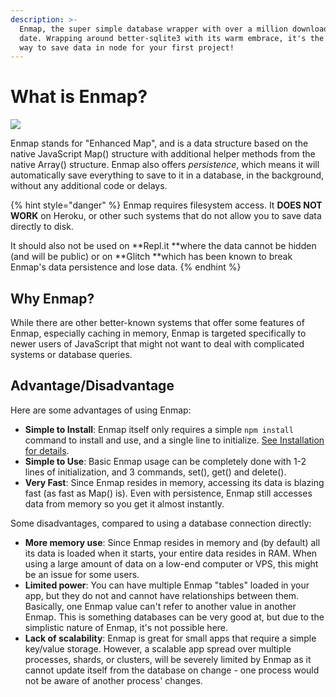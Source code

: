 ```yaml
---
description: >-
  Enmap, the super simple database wrapper with over a million downloads to
  date. Wrapping around better-sqlite3 with its warm embrace, it's the easiest
  way to save data in node for your first project!
---
```


# What is Enmap?

![](.gitbook/assets/enmap-logo.svg)

Enmap stands for "Enhanced Map", and is a data structure based on the native JavaScript Map() structure with additional helper methods from the native Array() structure. Enmap also offers _persistence_, which means it will automatically save everything to save to it in a database, in the background, without any additional code or delays.

{% hint style="danger" %}
Enmap requires filesystem access. It **DOES NOT WORK** on Heroku, or other such systems that do not allow you to save data directly to disk.&#x20;

It should also not be used on **Repl.it **where the data cannot be hidden (and will be public) or on **Glitch **which has been known to break Enmap's data persistence and lose data.
{% endhint %}

## Why Enmap?

While there are other better-known systems that offer some features of Enmap, especially caching in memory, Enmap is targeted specifically to newer users of JavaScript that might not want to deal with complicated systems or database queries.

## Advantage/Disadvantage

Here are some advantages of using Enmap:

* **Simple to Install**: Enmap itself only requires a simple `npm install` command to install and use, and a single line to initialize. [See Installation for details](install/).&#x20;
* **Simple to Use**: Basic Enmap usage can be completely done with 1-2 lines of initialization, and 3 commands, set(), get() and delete().
* **Very Fast**: Since Enmap resides in memory, accessing its data is blazing fast (as fast as Map() is). Even with persistence, Enmap still accesses data from memory so you get it almost instantly.&#x20;

Some disadvantages, compared to using a database connection directly:

* **More memory use**: Since Enmap resides in memory and (by default) all its data is loaded when it starts, your entire data resides in RAM. When using a large amount of data on a low-end computer or VPS, this might be an issue for some users.&#x20;
* **Limited power**: You can have multiple Enmap "tables" loaded in your app, but they do not and cannot have relationships between them. Basically, one Enmap value can't refer to another value in another Enmap. This is something databases can be very good at, but due to the simplistic nature of Enmap, it's not possible here.&#x20;
* **Lack of scalability**: Enmap is great for small apps that require a simple key/value storage. However, a scalable app spread over multiple processes, shards, or clusters, will be severely limited by Enmap as it cannot update itself from the database on change - one process would not be aware of another process' changes.
